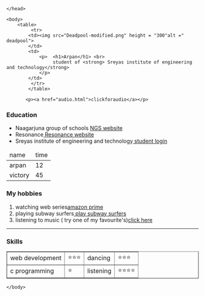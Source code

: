 <!DOCTYPE html> 
 <html>
    <head> 
         <meta charset="UTF-8">
        <title>
            💘portfolio 
        </title>

    </head> 
      
    <body> 
        <table> 
             <tr> 
            <td><img src="Deadpool-modified.png" height = "300"alt =" deadpool">
            </td> 
            <td> 
                <p>  <h1>Arpan</h1> <br> 
                     student of <strong> Sreyas institute of engineering and technology</strong>       
                </p> 
            </td>    
             </tr> 
            </table>
        
           <p><a href="audio.html">clickforaudio</a></p>
<h3> Education  </h3>
      <ul> <!-- this is to create a bullet list-->
          <li> Naagarjuna group of schools <a href="http://www.naagarjunaschools.in/index.php"> NGS website</a>  </li>   
           <li>Resonance<a href="https://www.resonance.ac.in/"> Resonance website</a></li>  
            <li>  Sreyas institute of engineering and technology<a href="http://login.sreyas.ac.in/default.aspx"> student login</a> </li>  
       </ul>     
   <table> 
      <thead> 
        <tr> 
            <td>name</td> 
            <td> time</td>
       </tr>
      </thead>
         <tr> 
             <td>arpan</td>
             <td> 12 </td>             
         </tr>
         <tr> 
             <td> victory</td> 
            <td>45</td>
         </tr>
   </table>
 <h3>My hobbies</h3>
        <ol><!-- attributes  = start,reversed,type(i,I,a,A)-->
            <li> watching web series<a href="https://www.primevideo.com/">amazon prime</a></li>
            <li> playing subway surfers<a href="https://poki.com/en/g/subway-surfers">  play subway surfers</a> </li>
            <li> listening to music ( try one of my favourite's)<a href="https://music.youtube.com/watch?v=a6cJAFFQn_I&list=RDAMVMa6cJAFFQn_I">click here </a></li>
        </ol>
   <hr> 
    <h3>Skills</h3> 
     <table border ="1"> 
          <tr> 
              <td>  web development </td> 
               <td>⭐⭐⭐</td> 
                <td> dancing</td> 
                 <td>⭐⭐⭐</td> 
          </tr> 
          <tr> 
              <td> c programming </td> 
               <td>⭐</td> 
               <td> listening</td> 
                <td>⭐⭐⭐⭐</td>
          </tr>    
        </table>         
                   
             
          


    </body>
 </html>

